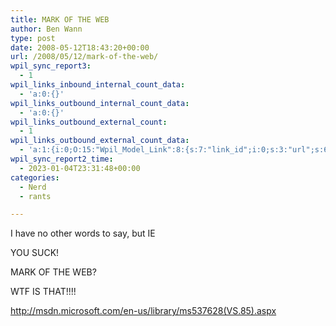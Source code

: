 ```yaml
---
title: MARK OF THE WEB
author: Ben Wann
type: post
date: 2008-05-12T18:43:20+00:00
url: /2008/05/12/mark-of-the-web/
wpil_sync_report3:
  - 1
wpil_links_inbound_internal_count_data:
  - 'a:0:{}'
wpil_links_outbound_internal_count_data:
  - 'a:0:{}'
wpil_links_outbound_external_count:
  - 1
wpil_links_outbound_external_count_data:
  - 'a:1:{i:0;O:15:"Wpil_Model_Link":8:{s:7:"link_id";i:0;s:3:"url";s:60:"http://msdn.microsoft.com/en-us/library/ms537628(VS.85).aspx";s:4:"host";s:18:"msdn.microsoft.com";s:8:"internal";b:0;s:4:"post";N;s:6:"anchor";s:60:"http://msdn.microsoft.com/en-us/library/ms537628(VS.85).aspx";s:15:"added_by_plugin";b:0;s:8:"location";s:7:"content";}}'
wpil_sync_report2_time:
  - 2023-01-04T23:31:48+00:00
categories:
  - Nerd
  - rants

---
```

I have no other words to say, but IE

YOU SUCK!

MARK OF THE WEB?

WTF IS THAT!!!!

<a target="_blank" href="http://msdn.microsoft.com/en-us/library/ms537628(VS.85).aspx">http://msdn.microsoft.com/en-us/library/ms537628(VS.85).aspx</a>